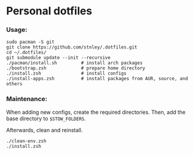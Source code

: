 # Personal dotfiles

### Usage:
```
sudo pacman -S git
git clone https://github.com/stnley/.dotfiles.git
cd ~/.dotfiles/
git submodule update --init --recursive
./pacman/install.sh         # install arch packages
./bootstrap.zsh             # prepare home directory
./install.zsh               # install configs
./install-apps.zsh          # install packages from AUR, source, and others
```

### Maintenance:
When adding new configs, create the required directories. Then, add the base directory to `$STOW_FOLDERS`.

Afterwards, clean and reinstall.
```
./clean-env.zsh
./install.zsh
```
